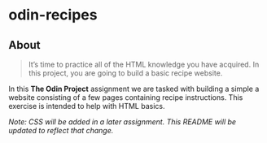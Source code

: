 # odin-recipes

## About

> It’s time to practice all of the HTML knowledge you have acquired. In this project, you are going to build a basic recipe website.

In this **The Odin Project** assignment we are tasked with building a simple a website consisting of a few pages containing recipe instructions. This exercise is intended to help with HTML basics.

_Note: CSS will be added in a later assignment. This README will be updated to reflect that change._
